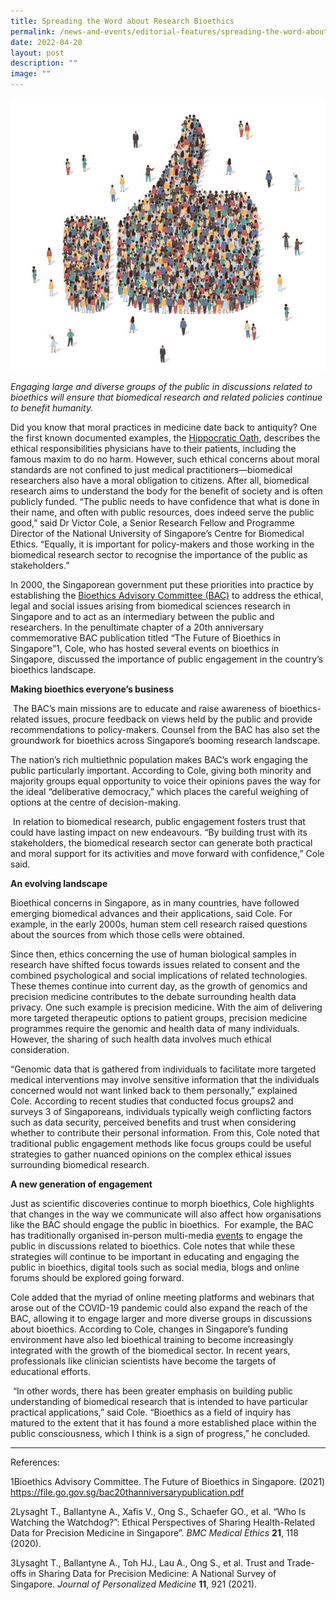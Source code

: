 ```yaml
---
title: Spreading the Word about Research Bioethics
permalink: /news-and-events/editorial-features/spreading-the-word-about-research-bioethics/
date: 2022-04-20
layout: post
description: ""
image: ""
---
```

![](/images/Resources/Editorial%20Features/2022/vic-cole-768x664.jpg)

_Engaging large and diverse groups of the public in discussions related to bioethics will ensure that biomedical research and related policies continue to benefit humanity._

Did you know that moral practices in medicine date back to antiquity? One the first known documented examples, the [Hippocratic Oath](https://en.wikipedia.org/wiki/Hippocratic_Oath#:~:text=The%20Hippocratic%20Oath%20is%20an,to%20uphold%20specific%20ethical%20standards.), describes the ethical responsibilities physicians have to their patients, including the famous maxim to do no harm. However, such ethical concerns about moral standards are not confined to just medical practitioners—biomedical researchers also have a moral obligation to citizens. After all, biomedical research aims to understand the body for the benefit of society and is often publicly funded. “The public needs to have confidence that what is done in their name, and often with public resources, does indeed serve the public good,” said Dr Victor Cole, a Senior Research Fellow and Programme Director of the National University of Singapore’s Centre for Biomedical Ethics. “Equally, it is important for policy-makers and those working in the biomedical research sector to recognise the importance of the public as stakeholders.”

In 2000, the Singaporean government put these priorities into practice by establishing the [Bioethics Advisory Committee (BAC)](https://www.bioethics-singapore.gov.sg/) to address the ethical, legal and social issues arising from biomedical sciences research in Singapore and to act as an intermediary between the public and researchers. In the penultimate chapter of a 20th anniversary commemorative BAC publication titled “The Future of Bioethics in Singapore”1, Cole, who has hosted several events on bioethics in Singapore, discussed the importance of public engagement in the country’s bioethics landscape.

**Making bioethics everyone’s business**

 The BAC’s main missions are to educate and raise awareness of bioethics-related issues, procure feedback on views held by the public and provide recommendations to policy-makers. Counsel from the BAC has also set the groundwork for bioethics across Singapore’s booming research landscape.

The nation’s rich multiethnic population makes BAC’s work engaging the public particularly important. According to Cole, giving both minority and majority groups equal opportunity to voice their opinions paves the way for the ideal “deliberative democracy,” which places the careful weighing of options at the centre of decision-making.

 In relation to biomedical research, public engagement fosters trust that could have lasting impact on new endeavours. “By building trust with its stakeholders, the biomedical research sector can generate both practical and moral support for its activities and move forward with confidence,” Cole said.

**An evolving landscape**

Bioethical concerns in Singapore, as in many countries, have followed emerging biomedical advances and their applications, said Cole. For example, in the early 2000s, human stem cell research raised questions about the sources from which those cells were obtained.

Since then, ethics concerning the use of human biological samples in research have shifted focus towards issues related to consent and the combined psychological and social implications of related technologies. These themes continue into current day, as the growth of genomics and precision medicine contributes to the debate surrounding health data privacy. One such example is precision medicine. With the aim of delivering more targeted therapeutic options to patient groups, precision medicine programmes require the genomic and health data of many individuals. However, the sharing of such health data involves much ethical consideration.

“Genomic data that is gathered from individuals to facilitate more targeted medical interventions may involve sensitive information that the individuals concerned would not want linked back to them personally,” explained Cole. According to recent studies that conducted focus groups2 and surveys 3 of Singaporeans, individuals typically weigh conflicting factors such as data security, perceived benefits and trust when considering whether to contribute their personal information. From this, Cole noted that traditional public engagement methods like focus groups could be useful strategies to gather nuanced opinions on the complex ethical issues surrounding biomedical research. 

**A new generation of engagement**

Just as scientific discoveries continue to morph bioethics, Cole highlights that changes in the way we communicate will also affect how organisations like the BAC should engage the public in bioethics.  For example, the BAC has traditionally organised in-person multi-media [events](https://www.bioethics-singapore.gov.sg/activities/events/) to engage the public in discussions related to bioethics. Cole notes that while these strategies will continue to be important in educating and engaging the public in bioethics, digital tools such as social media, blogs and online forums should be explored going forward.

Cole added that the myriad of online meeting platforms and webinars that arose out of the COVID-19 pandemic could also expand the reach of the BAC, allowing it to engage larger and more diverse groups in discussions about bioethics. According to Cole, changes in Singapore’s funding environment have also led bioethical training to become increasingly integrated with the growth of the biomedical sector. In recent years, professionals like clinician scientists have become the targets of educational efforts.

 “In other words, there has been greater emphasis on building public understanding of biomedical research that is intended to have particular practical applications,” said Cole. “Bioethics as a field of inquiry has matured to the extent that it has found a more established place within the public consciousness, which I think is a sign of progress,” he concluded.

* * *

References:

1Bioethics Advisory Committee. The Future of Bioethics in Singapore. (2021) https://file.go.gov.sg/bac20thanniversarypublication.pdf

2Lysaght T., Ballantyne A., Xafis V., Ong S., Schaefer GO., et al. “Who Is Watching the Watchdog?”: Ethical Perspectives of Sharing Health-Related Data for Precision Medicine in Singapore”. _BMC Medical Ethics_ **21**, 118 (2020).

3Lysaght T., Ballantyne A., Toh HJ., Lau A., Ong S., et al. Trust and Trade-offs in Sharing Data for Precision Medicine: A National Survey of Singapore. _Journal of Personalized Medicine_ **11**, 921 (2021).